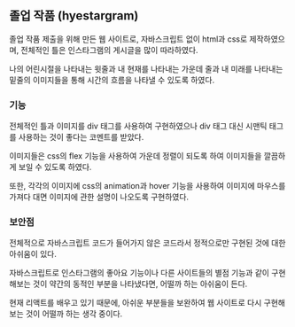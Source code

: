 ## 졸업 작품 (hyestargram)
졸업 작품 제출을 위해 만든 웹 사이트로, 자바스크립트 없이 html과 css로 제작하였으며, 전체적인 틀은 인스타그램의 게시글을 많이 따라하였다.

나의 어린시절을 나타내는 윗줄과 내 현재를 나타내는 가운데 줄과 내 미래를 나타내는 밑줄의 이미지들을 통해 시간의 흐름을 나타낼 수 있도록 하였다.

### 기능
전체적인 틀과 이미지를 div 태그를 사용하여 구현하였으나 div 태그 대신 시맨틱 태그를 사용하는 것이 좋다는 코멘트를 받았다.

이미지들은 css의 flex 기능을 사용하여 가운데 정렬이 되도록 하여 이미지들을 깔끔하게 보일 수 있도록 하였다.

또한, 각각의 이미지에 css의 animation과 hover 기능을 사용하여 이미지에 마우스를 가져다 대면 이미지에 관한 설명이 나오도록 구현하였다.

### 보안점
전체적으로 자바스크립트 코드가 들어가지 않은 코드라서 정적으로만 구현된 것에 대한 아쉬움이 있다.

자바스크립트로 인스타그램의 좋아요 기능이나 다른 사이트들의 별점 기능과 같이 구현해보는 것이 약간의 동적인 부분을 나타냈다면, 어떨까 하는 아쉬움이 든다.

현재 리액트를 배우고 있기 때문에, 아쉬운 부분들을 보완하여 웹 사이트로 다시 구현해보는 것이 어떨까 하는 생각 중이다.
